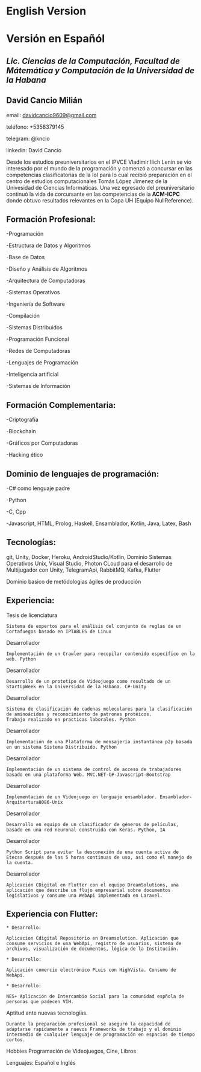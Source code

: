
# English Version



# Versión en Españól

## _Lic. Ciencias de la Computación, Facultad de Mátemática y Computación de la Universidad de la Habana_ 

## **David Cancio Milián**

email: davidcancio9609@gmail.com

teléfono: +5358379145

telegram: @kncio

linkedin: David Cancio

Desde los estudios preuniversitarios en el IPVCE Vladimir Ilich Lenin se vio interesado por el mundo de la programación y comenzó
a concursar en las competencias clasificatorias de la IoI para lo cual recibió preparación en el centro de estudios computacionales Tomás López Jimenez de la Univesidad de Ciencias Informáticas. Una vez egresado del preuniversitario continuó la vida de corcursante en las competencias de la **ACM-ICPC** donde obtuvo resultados relevantes en la Copa UH (Equipo NullReference).

## **Formación Profesional**:

-Programación

-Estructura de Datos y Algoritmos

-Base de Datos

-Diseño y Análisis de Algoritmos

-Arquitectura de Computadoras

-Sistemas Operativos

-Ingeniería de Software

-Compilación

-Sistemas Distribuidos 

-Programación Funcional

-Redes de Computadoras 

-Lenguajes de Programación

-Inteligencia artificial

-Sistemas de Información

## **Formación Complementaria**:

-Criptografía

-Blockchain

-Gráficos por Computadoras

-Hacking ético

## **Dominio de lenguajes de programación**:

-C# como lenguaje padre

-Python

-C, Cpp

-Javascript, HTML, Prolog, Haskell, Ensamblador, Kotlin, Java, Latex, Bash


## **Tecnologías**:

git, Unity, Docker, Heroku, AndroidStudio/Kotlin, Dominio Sistemas Operativos Unix, Visual Studio, Photon CLoud para el desarrollo de Multijugador con Unity,
TelegramApi, RabbitMQ, Kafka, Flutter

Dominio basico de metódologias ágiles de producción 

## **Experiencia**:

Tesis de licenciatura
    
    Sistema de expertos para el análisis del conjunto de reglas de un Cortafuegos basado en IPTABLES de Linux


Desarrollador
    
    Implementación de un Crawler para recopilar contenido específico en la web. Python

Desarrollador 
    
    Desarrollo de un prototipo de Videojuego como resultado de un StartUpWeek en la Universidad de la Habana. C#-Unity

Desarrollador

    Sistema de clasificación de cadenas moleculares para la clasificación de aminoácidos y reconocimiento de patrones protéicos.
    Trabajo realizado en practicas laborales. Python

Desarrollador

    Implementación de una Plataforma de mensajería instantánea p2p basada en un sistema Sistema Distribuido. Python

Desarrollador
    
    Implementación de un sistema de control de acceso de trabajadores basado en una plataforma Web. MVC.NET-C#-Javascript-Bootstrap

Desarrollador 
    
    Implementación de un Videojuego en lenguaje ensamblador. Ensamblador-Arquitertura8086-Unix  

Desarrollador
    
    Desarrollo en equipo de un clasificador de géneros de películas, basado en una red neuronal construida con Keras. Python, IA

Desarrollador

    Python Script para evitar la desconexión de una cuenta activa de Etecsa después de las 5 horas continuas de uso, así como el manejo de la cuenta. 

Desarrollador

    Aplicación CDigital en Flutter con el equipo DreamSolutions, una aplicación que describe un flujo empresarial sobre documentos legislativos y consume una WebApi implementada en Laravel.

## Experiencia con Flutter:

    * Desarrollo:

    Aplicacion Cdigital Repositorio en Dreamsolution. Aplicación que consume servicios de una WebApi, registro de usuarios, sistema de archivos, visualización de documentos, lógica de la Institución.

    * Desarrollo:

    Aplicación comercio electrónico PLuis con HighVista. Consumo de WebApi.

    * Desarrollo:

    NES+ Aplicación de Intercambio Social para la comunidad espñola de personas que padecen VIH. 

Aptitud ante nuevas tecnologías.

    Durante la preparación profesional se aseguró la capacidad de adaptarse rapidamente a nuevos Frameworks de trabajo y el dominio intermedio de cualquier lenguaje de programación en espacios de tiempo cortos.


Hobbies
Programación de Videojuegos, Cine, Libros

Lenguajes:
Español e Inglés









